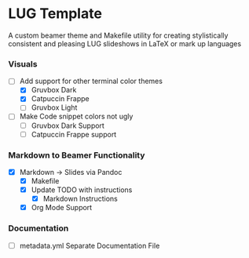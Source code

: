 # LUG Template
A custom beamer theme and Makefile utility for creating stylistically consistent and pleasing LUG slideshows in LaTeX or mark up languages

### Visuals
- [ ] Add support for other terminal color themes
  - [X] Gruvbox Dark
  - [X] Catpuccin Frappe
  - [ ] Gruvbox Light
- [ ] Make Code snippet colors not ugly
  - [ ] Gruvbox Dark Support
  - [ ] Catpuccin Frappe support

### Markdown to Beamer Functionality
- [X] Markdown -> Slides via Pandoc
  - [X] Makefile
  - [X] Update TODO with instructions
    - [X] Markdown Instructions
  - [X] Org Mode Support

### Documentation
- [ ] metadata.yml Separate Documentation File
